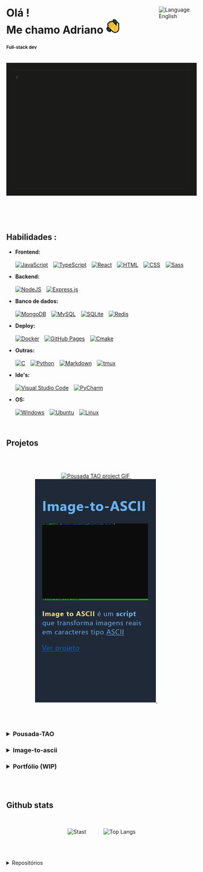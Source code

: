 <div align='left'>
<img align="right" width=100px alt="Language English" src="https://img.shields.io/badge/lang-en_%F0%9F%87%BA%F0%9F%87%B8-blue?style=for-the-badge&logo=%F0%9F%87%BA%F0%9F%87%B8&logoSize=auto&link=https%3A%2F%2Fgithub.com%2FAdrianoLMRS%2FPousada-TAO%2Fblob%2Fmain%2F.github%2FREADME.en.md"/>
<h1> Olá ! <br> Me chamo Adriano <img src='public/img/greeting.png' alt='Greeting icon animated'>
</h1>
</div>
<small><b>Full-stack dev</b></small>
<br><br><br>

<!-- Terminal .gif -->

<center>
    <a href='https://github.com/AdrianoLMRS/AdrianoLMRS/blob/main/public/stackCMD.html'>
        <img src='public/img/terminal.gif' alt='Terminal.gif animated'>
    </a>
</center>


<br><br><br>

## Habilidades :

<!-- I'm using shields.io badges for now -->

- **Frontend:**<br><br> 
    [![JavaScript](https://img.shields.io/badge/JavaScript-F7DF1E?logo=javascript&logoColor=000)](#)&emsp;[![TypeScript](https://img.shields.io/badge/TypeScript-3178C6?logo=typescript&logoColor=fff)](#)&emsp;[![React](https://img.shields.io/badge/React-%2320232a.svg?logo=react&logoColor=%2361DAFB)](#)&emsp;[![HTML](https://img.shields.io/badge/HTML-%23E34F26.svg?logo=html5&logoColor=white)](#)&emsp;[![CSS](https://img.shields.io/badge/CSS-1572B6?logo=css3&logoColor=fff)](#)&emsp;[![Sass](https://img.shields.io/badge/Sass-C69?logo=sass&logoColor=fff)](#)


- **Backend:**<br><br>
    [![NodeJS](https://img.shields.io/badge/Node.js-6DA55F?logo=node.js&logoColor=white)](#)&emsp;[![Express.js](https://img.shields.io/badge/Express.js-%23404d59.svg?logo=express&logoColor=%2361DAFB)](#)


- **Banco de dados:**<br><br> 
    [![MongoDB](https://img.shields.io/badge/MongoDB-%234ea94b.svg?logo=mongodb&logoColor=white)](#)&emsp;[![MySQL](https://img.shields.io/badge/MySQL-4479A1?logo=mysql&logoColor=fff)](#)&emsp;[![SQLite](https://img.shields.io/badge/SQLite-%2307405e.svg?logo=sqlite&logoColor=white)](#)&emsp;[![Redis](https://img.shields.io/badge/Redis-%23DD0031.svg?logo=redis&logoColor=white)](#)


- **Deploy:**<br><br>
    [![Docker](https://img.shields.io/badge/Docker-2496ED?logo=docker&logoColor=fff)](#)&emsp;[![GitHub Pages](https://img.shields.io/badge/GitHub%20Pages-121013?logo=github&logoColor=white)](#)&emsp;[![Cmake](https://img.shields.io/badge/cMake-064F8C?style=for-the-badge&logo=cmake&logoColor=lightblue)](#)


- **Outras:**<br><br>
    [![C](https://img.shields.io/badge/C-00599C?logo=c&logoColor=white)](#)&emsp;[![Python](https://img.shields.io/badge/Python-3776AB?logo=python&logoColor=fff)](#)&emsp;[![Markdown](https://img.shields.io/badge/Markdown-%23000000.svg?logo=markdown&logoColor=white)](#)&emsp;[![tmux](https://img.shields.io/badge/tmux-1BB91F?logo=tmux&logoColor=fff)](#)


- **Ide's:**<br><br>
    [![Visual Studio Code](https://custom-icon-badges.demolab.com/badge/Visual%20Studio%20Code-0078d7.svg?logo=vsc&logoColor=white)](#)&emsp;[![PyCharm](https://img.shields.io/badge/PyCharm-000?logo=pycharm&logoColor=fff)](#)


- **OS:**<br><br>
    [![Windows](https://custom-icon-badges.demolab.com/badge/Windows-0078D6?logo=windows11&logoColor=white)](#)&emsp;[![Ubuntu](https://img.shields.io/badge/Ubuntu-E95420?logo=ubuntu&logoColor=white)](#)&emsp;[![Linux](https://img.shields.io/badge/Linux-FCC624?logo=linux&logoColor=black)](#)

<br>

## Projetos
<br><br>

<!-- Placeholders ... -->
<p align="center">
      <a href='https://github.com/AdrianoLMRS/Pousada-TAO?tab=readme-ov-file#readme'>
        <img width="320px" height="590px" alt="Pousada TAO project GIF" src="public/img/pousadaTao2-ezgif.com-crop.png"/> <!-- Pousada TAO -->
      </a>&emsp;&emsp;
      <a href='https://github.com/AdrianoLMRS/Image-to-ASCII'>
        <img width="320px" height="590px" alt="Pousada TAO project GIF" src="public/img/image-to-ascii.gif"/> <!-- Image-to-ASCII -->
      </a>&emsp;&emsp;
</p>
<br><br>

<h3> <details><summary>Pousada-TAO</summary><div><br><h6>Clique <a href='https://github.com/AdrianoLMRS/Pousada-TAO?tab=readme-ov-file#readme'>aqui</a> para ver o repositório<br>
<br>

[![Repo Card](https://github-readme-stats.vercel.app/api/pin/?username=AdrianoLMRS&repo=Pousada-TAO&theme=transparent&)](https://github.com/AdrianoLMRS/Pousada-TAO?tab=readme-ov-file#readme)
<table width="100%">
<br>
  <thead>
    <tr>
      <th align="left" colspan="2"><strong>Detalhes do Projeto&emsp;&emsp;&emsp;&emsp;&emsp;&emsp;&emsp;&emsp;&emsp;&emsp;&emsp;&emsp;&emsp;&emsp;&emsp;&emsp;&emsp;&emsp;&emsp;&emsp;&emsp;&emsp;&emsp;&emsp;&emsp;&emsp;&emsp;&emsp;&emsp;&emsp;&emsp;&emsp;&emsp;&emsp;&emsp;&emsp;&emsp;&emsp;&emsp;&emsp;&emsp;&emsp;&emsp;&emsp;&emsp;&emsp;</strong></th>
    </tr>
  </thead>
  <tbody>
    <tr>
      <td width="40%"><strong>Frontend</strong></td>
      <td>HTML, CSS, JavaScript (puro)</td>
    </tr>
    <tr>
      <td><strong>Backend</strong></td>
      <td>Node.js, Express.js</td>
    </tr>
    <tr>
      <td><strong>Banco de Dados</strong></td>
      <td>
        MongoDB com Mongoose  
        (<a href="https://www.mongodb.com/resources/products/platform/mongodb-atlas-tutorial">MongoDB Atlas</a>)
      </td>
    </tr>
    <tr>
      <td><strong>Deploy</strong></td>
      <td>Docker hospedado no <a href="https://render.com/about">Render</a></td>
    </tr>
    <tr>
      <td><strong>Pagamentos</strong></td>
      <td><a href="https://www.nerdwallet.com/article/small-business/what-is-stripe">Stripe</a></td>
    </tr>
    <tr>
      <td><strong>Mensagens</strong></td>
      <td>Email com Nodemailer&emsp;&emsp;||&emsp;&emsp;SMS com Twilio</td>
    </tr>
    <tr>
      <td><strong>API's</strong></td>
      <td>
        Stripe&emsp;&emsp;||&emsp;&emsp;Auth0 com MongoDB
      </td>
    </tr>
  </tbody>
</table></div></details></h6></h3>

<h3><details><summary>Image-to-ascii</summary><div><br><h6>Clique <a href='https://github.com/AdrianoLMRS/Image-to-ASCII'>aqui</a> para ver o repositório<br>
<br>

[![Repo Card](https://github-readme-stats.vercel.app/api/pin/?username=AdrianoLMRS&repo=Image-to-ASCII&theme=transparent&)](https://github.com/AdrianoLMRS/Image-to-ASCII)
<table width="100%">
<br>
  <thead>
    <tr>
      <th align="left" colspan="2"><strong>Detalhes do Projeto&emsp;&emsp;&emsp;&emsp;&emsp;&emsp;&emsp;&emsp;&emsp;&emsp;&emsp;&emsp;&emsp;&emsp;&emsp;&emsp;&emsp;&emsp;&emsp;&emsp;&emsp;&emsp;&emsp;&emsp;&emsp;&emsp;&emsp;&emsp;&emsp;&emsp;&emsp;&emsp;&emsp;&emsp;&emsp;&emsp;&emsp;&emsp;&emsp;&emsp;&emsp;&emsp;&emsp;&emsp;&emsp;&emsp;</strong></th>
    </tr>
  </thead>
  <tbody>
    <tr>
      <td width="60%"><strong>Linguagens</strong></td>
      <td>C & CMAKE</td>
    </tr>
    <tr>
      <td><strong>Compiladores</strong></td>
      <td>GCC & G++</td>
    </tr>
    <tr>
      <td><strong>OS</strong></td>
      <td>Ubuntu (WSL)</td>
    </tr>
  </tbody>
</table></div></details></h6></h3>


<h3><details><summary>Portfólio (WIP)</summary><div><br><h6>Clique <a href='https://github.com/AdrianoLMRS/Portfolio?tab=readme-ov-file#readme'>aqui</a> para ver o repositório<br>
<br>

> **#WIP - EM BREVE...**

[![Repo Card](https://github-readme-stats.vercel.app/api/pin/?username=AdrianoLMRS&repo=Portfolio&theme=transparent&)](https://github.com/AdrianoLMRS/Portfolio?tab=readme-ov-file#readme)

</div></details></h6></h3>
<br><br>

## Github stats
<br>

<div align='center'>

![Stast](https://github-readme-stats.vercel.app/api?username=AdrianoLMRS&show_icons=true&theme=transparent&custom_title=Estatísticas&rank_icon=github)&emsp;&emsp;&emsp;
![Top Langs](https://github-readme-stats.vercel.app/api/top-langs/?username=AdrianoLMRS&layout=compact&theme=transparent&custom_title=Linguagens&langs_count=8)

</div>
<br><br><br>

<details><summary>Repositórios</summary>
<br><br>

<div align='center'>

[![Repo Card](https://github-readme-stats.vercel.app/api/pin/?username=AdrianoLMRS&repo=Pousada-TAO&theme=transparent&)](https://github.com/AdrianoLMRS/Pousada-TAO?tab=readme-ov-file#readme)<br><br>
[![Repo Card](https://github-readme-stats.vercel.app/api/pin/?username=AdrianoLMRS&repo=Portfolio&theme=transparent&)](https://github.com/AdrianoLMRS/Portfolio?tab=readme-ov-file#readme)<br><br>
[![Repo Card](https://github-readme-stats.vercel.app/api/pin/?username=AdrianoLMRS&repo=Image-to-ASCII&theme=transparent&)](https://github.com/AdrianoLMRS/Image-to-ASCII)</details>

</div>

<!-- [![AdrianoLMRS WakaTime stats](https://github-readme-stats.vercel.app/api/wakatime?username=AdrianoLMRS)](https://github.com/anuraghazra/github-readme-stats) -->

<!-- <img align='right' src="public/img/icons8-pdf-50.png" alt='Pdf Icon'> -->
<!--
**AdrianoLMRS/AdrianoLMRS** is a ✨ _special_ ✨ repository because its `README.md` (this file) appears on your GitHub profile.

Here are some ideas to get you started:

- 🔭 I’m currently working on ...
- 🌱 I’m currently learning ...
- 👯 I’m looking to collaborate on ...
- 🤔 I’m looking for help with ...
- 💬 Ask me about ...
- 📫 How to reach me: ...
- 😄 Pronouns: ...
- ⚡ Fun fact: ...
-->
